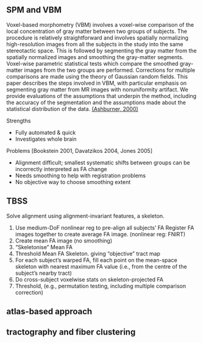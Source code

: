 ## SPM and VBM
Voxel-based morphometry (VBM) involves a voxel-wise comparison of the local concentration of gray matter between two groups of subjects. The procedure is relatively straightforward and involves spatially normalizing high-resolution images from all the subjects in the study into the same stereotactic space. This is followed by segmenting the gray matter from the spatially normalized images and smoothing the gray-matter segments. Voxel-wise parametric statistical tests which compare the smoothed gray-matter images from the two groups are performed. Corrections for multiple comparisons are made using the theory of Gaussian random fields. This paper describes the steps involved in VBM, with particular emphasis on segmenting gray matter from MR images with nonuniformity artifact. We provide evaluations of the assumptions that underpin the method, including the accuracy of the segmentation and the assumptions made about the statistical distribution of the data. [(Ashburner, 2000)](https://doi.org/10.1006/nimg.2000.0582)

Strengths
* Fully automated & quick
* Investigates whole brain

Problems [Bookstein 2001, Davatzikos 2004, Jones 2005]
* Alignment difficult; smallest systematic shifts between
groups can be incorrectly interpreted as FA change
* Needs smoothing to help with registration problems
* No objective way to choose smoothing extent

## TBSS
Solve alignment using alignment-invariant features, a skeleton.

1.  Use medium-DoF nonlinear reg to pre-align all subjects’ FA Register FA images together to create average FA image. (nonlinear reg: FNIRT)
2. Create mean FA image (no smoothing)
3. “Skeletonise” Mean FA
4. Threshold Mean FA Skeleton. giving “objective” tract map
5. For each subject’s warped FA, fill each point on the mean-space skeleton with nearest maximum FA value (i.e., from the centre of the subject’s nearby tract)
5. Do cross-subject voxelwise stats on skeleton-projected FA
6. Threshold, (e.g., permutation testing, including multiple comparison correction)

## atlas-based approach


## tractography and fiber clustering